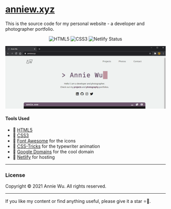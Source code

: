 # [anniew.xyz](https://anniew.xyz/)

This is the source code for my personal website - a developer and photographer portfolio.

<p align="center">
    <img alt="HTML5" src="https://img.shields.io/badge/-HTML5-E44D26?style=flat&logo=html5&logoColor=white"/>
    <img alt="CSS3" src="https://img.shields.io/badge/-CSS3-2965f1?style=flat&logo=css3&logoColor=white"/>
    <img alt="Netlify Status" src="https://api.netlify.com/api/v1/badges/532875eb-3c9d-4826-85ba-bbb7afbce9f8/deploy-status"/>
</p>

<p align="center">
  <a href="http://anniew.xyz"><img src="./img/readme-banner.png" alt="top of the landing page"></a>
</p>

#### Tools Used
- :blue_heart: [HTML5](https://developer.mozilla.org/en-US/docs/Web/Guide/HTML/HTML5)
- :purple_heart: [CSS3](https://developer.mozilla.org/en-US/docs/Web/CSS)
- :blue_heart: [Font Awesome](https://fontawesome.com/) for the icons
- :purple_heart: [CSS-Tricks](https://css-tricks.com/snippets/css/typewriter-effect/) for the typewriter animation
- :blue_heart: [Google Domains](https://domains.google/) for the cool domain
- :purple_heart: [Netlify](https://www.netlify.com/) for hosting

---

### License

Copyright &copy; 2021 Annie Wu. All rights reserved.

--- 

If you like my content or find anything useful, please give it a star :star::blue_heart:.